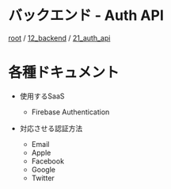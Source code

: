 # バックエンド - Auth API

[root](./../../../README.md) 
/ [12_backend](./../README.md) 
/ [21_auth_api](./README.md)

# 各種ドキュメント

* 使用するSaaS
  * Firebase Authentication

* 対応させる認証方法
  * Email
  * Apple
  * Facebook
  * Google
  * Twitter
